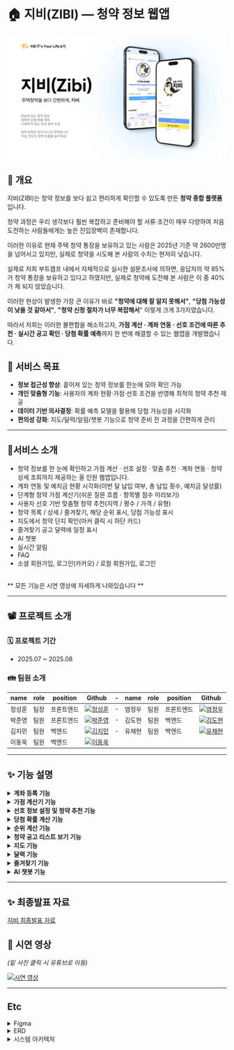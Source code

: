 # 🏠 지비(ZIBI) — 청약 정보 웹앱

<img src="assets/zibi.png" alt="zibi_logo" width="600" />

## 📖 개요
지비(ZIBI)는 청약 정보를 보다 쉽고 편리하게 확인할 수 있도록 만든 **청약 종합 플랫폼**입니다.  

청약 과정은 우리 생각보다 훨씬 복잡하고 준비해야 할 서류·조건이 매우 다양하여 처음 도전하는 사람들에게는 높은 진입장벽이 존재합니다.

이러한 이유로 현재 주택 청약 통장을 보유하고 있는 사람은 2025년 기준 약 2600만명을 넘어서고 있지만, 실제로 청약을 시도해 본 사람의 수치는 현저히 낮습니다.

실제로 저희 부트캠프 내에서 자체적으로 실시한 설문조사에 의하면, 응답자의 약 85%가 청약 통장을 보유하고 있다고 하였지만, 실제로 청약에 도전해 본 사람은 이 중 40%가 채 되지 않았습니다. 

이러한 현상이 발생한 가장 큰 이유가 바로 **"청약에 대해 잘 알지 못해서"**, **"당첨 가능성이 낮을 것 같아서"**, **"청약 신청 절차가 너무 복잡해서**" 이렇게 크게 3가지였습니다.

따라서 저희는 이러한 불편함을 해소하고자, **가점 계산 · 계좌 연동 · 선호 조건에 따른 추천 · 실시간 공고 확인 · 당첨 확률 예측**까지 한 번에 해결할 수 있는 웹앱을 개발했습니다.  

## 🎯 서비스 목표
- **정보 접근성 향상**: 흩어져 있는 청약 정보를 한눈에 모아 확인 가능  
- **개인 맞춤형 기능**: 사용자의 계좌 현황·가점·선호 조건을 반영해 최적의 청약 추천 제공  
- **데이터 기반 의사결정**: 확률 예측 모델을 활용해 당첨 가능성을 시각화  
- **편의성 강화**: 지도/달력/알림/챗봇 기능으로 청약 준비 전 과정을 간편하게 관리  

---

## 📌서비스 소개
- 청약 정보를 한 눈에 확인하고 가점 계산 · 선호 설정 · 맞춤 추천 · 계좌 연동 · 청약 상세 조회까지 제공하는 올 인원 웹앱입니다.
- 계좌 연동 및 예치금 현황 시각화(이번 달 납입 여부, 총 납입 횟수, 예치금 달성률)
- 단계형 청약 가점 계산기(쉬운 질문 흐름 · 항목별 점수 미리보기)
- 사용자 선호 기반 맞춤형 청약 추천(지역 / 평수 / 가격 / 유형)
- 청약 목록 / 상세 / 즐겨찾기, 해당 순위 표시, 당첨 가능성 표시
- 지도에서 청약 단지 확인(마커 클릭 시 하단 카드)
- 즐겨찾기 공고 달력에 일정 표시
- AI 챗봇
- 실시간 알림
- FAQ
- 소셜 회원가입, 로그인(카카오) / 로컬 회원가입, 로그인
<br>
** 모든 기능은 시연 영상에 자세하게 나와있습니다 **

---

## 📽️ 프로젝트 소개

### 🗓️ 프로젝트 기간
- 2025.07 ~ 2025.08

### 👪 팀원 소개
|name|role|position|Github|-|name|role|position|Github| 
|------|---|---|---|-|------|---|---|---|
| 정성훈 | 팀장 |프론트엔드 | <a href="https://github.com/seonghoon1201"><img alt="정성훈" src="https://github.com/seonghoon1201.png?size=100" width="90" height="90" /></a> |-| 염정우 | 팀원 |프론트엔드 | <a href="https://github.com/yeomine"><img alt="염정우" src="https://github.com/yeomine.png?size=100" width="90" height="90" /></a> |
| 박준영 | 팀원 |프론트엔드 | <a href="https://github.com/TTprotocol"><img alt="박준영" src="https://github.com/TTprotocol.png?size=100" width="90" height="90" /></a> |-| 김도현 | 팀원 |백엔드 | <a href="https://github.com/bikdh1109"><img alt="김도현" src="https://github.com/bikdh1109.png?size=100" width="90" height="90" /></a> |
| 김지민 | 팀원 |백엔드 | <a href="https://github.com/rlawlals119"><img alt="김지민" src="https://github.com/rlawlals119.png?size=100" width="90" height="90" /></a> |-| 유채현 | 팀원 |백엔드 | <a href="https://github.com/chaeging"><img alt="유채현" src="https://github.com/chaeging.png?size=100" width="90" height="90" /></a> |
| 이동욱 | 팀원 |백엔드 | <a href="https://github.com/Leedong-uk"><img alt="이동욱" src="https://github.com/Leedong-uk.png?size=100" width="90" height="90" /></a> |

---
## ✨ 기능 설명
<details>
<summary><b>계좌 등록 기능</b></summary>
<div markdown="1">
<br>
<p><i>메인 페이지에서 실제 청약 계좌를 등록할 수 있습니다.</i></p>
<p><i>예치금 충족률에 따라 캐릭터가 바뀌며, 원하는 평수대에 따른 예치금 충족률을 한 눈에 파악할 수 있습니다.</i></p>
<p><i>또한 이번 달 예치금 납입 유무와 지금까지 예치금의 총 납입 횟수를 확인할 수 있습니다.</i></p>

<div align="center">
  <img src="assets/account_nonconnection.png" alt="계좌 미연결" width="34%" />
  <img src="assets/account_connection.png" alt="계좌 연결" width="30%" />
</div>
</div>
</details>

<details>
<summary><b>가점 계산기 기능</b></summary>
<div>
<br>
<p><i>보다 쉬운 질문들을 통해 가점을 계산할 수 있습니다.</i></p>
<p><i>회원가입 때 받은 개인 정보들과, 간단한 6가지의 질문들을 통해 사용자의 가점을 계산할 수 있습니다.</i></p>
<p><i>개인 정보가 바뀌거나, 각 질문에 대한 답에 변동사항이 생기면, 수정을 통해 바로 가점을 다시 계산할 수 있습니다.</i></p>

<div align="center">
  <img src="assets/calculator.png" alt="가점 계산기" width="30%" />
  <img src="assets/calculator_info.png" alt="가점 정보" width="33%" />
</div>
</div>
</details>

<details>
<summary><b>선호 정보 설정 및 청약 추천 기능</b></summary>
<div markdown="1">
<br>
<p><i>사용자가 본인의 선호 정보를 설정하여 그 선호 정보에 맞는 청약을 청약 당첨 확률이 높은 순으로 추천해 줍니다.</i></p>

<div align="center">
  <img src="assets/preference.png" alt="선호 설정" width="30%" />
  <img src="assets/recommendation.png" alt="추천 결과" width="30%" />
</div>
</div>
</details>

<details>
<summary><b>당첨 확률 계산 기능</b></summary>
<div markdown="1">
<br>
<p><i>사용자의 계좌 정보, 가점 정보 등을 토대로 각 청약마다의 당첨 확률을 계산하여 제공합니다.</i></p>
<p><i>히스토그램과 KNN 모델을 합하여 당첨 확률을 계산하여 보여줍니다.</i></p>

<div align="center">
  <img src="assets/probability.png" alt="당첨 확률" width="40%" />
</div>
</div>
</details>

<details>
<summary><b>순위 계산 기능</b></summary>
<div markdown="1">
<br>
<p><i>특정 청약에 대한 사용자의 순위가 무엇인 지 계산하여 보여줍니다.</i></p>

<div align="center">
  <img src="assets/rank.png" alt="순위 계산" width="40%" />
</div>
</div>
</details>

<details>
<summary><b>청약 공고 리스트 보기 기능</b></summary>
<div markdown="1">
<br>
<p><i>사용자들은 현재 올라와 있는 모든 청약 공고를 한 눈에 볼 수 있습니다.</i></p>
<p><i>특정 청약 공고 자세히 보기 버튼을 누르면, 해당 청약 공고의 평수, 가격, 위치, 즐겨찾기 수, 조회 수, 당첨 확률, 순위 계산, 청약일정, 주변 인프라 정보 등 해당 청약에 관련된 모든 정보들을 볼 수 있습니다.</i></p>

<div align="center">
  <img src="assets/subscription_list.png" alt="공고 리스트" width=30%" />
  <img src="assets/subscription_detail.png" alt="공고 상세" width="30%" />
  <img src="assets/infra.png" alt="인프라 정보" width="30%" />
</div>
</div>
</details>

<details>
<summary><b>지도 기능</b></summary>
<div markdown="1">
<br>
<p><i>지도 기능을 통해 현재 올라온 모든 청약 공고에 대한 위치를 바로 알 수 있습니다.</i></p>
<p><i>필터 기능을 통해 원하는 지역의 공고를 바로 볼 수 있습니다.</i></p>

<div align="center">
  <img src="assets/map.jpg" alt="지도" width="40%" />
</div>
</div>
</details>

<details>
<summary><b>달력 기능</b></summary>
<div markdown="1">
<br>
<p><i>달력에 즐겨찾기 한 공고들의 청약 공고 일정을 바로 확인할 수 있습니다.</i></p>

<div align="center">
  <img src="assets/calendar.jpg" alt="달력" width="40%" />
</div>
</div>
</details>

<details>
<summary><b>즐겨찾기 기능</b></summary>
<div markdown="1">
<br>
<p><i>청약 공고를 보며 관심있는 공고에 즐겨찾기를 하여 즐겨찾기 한 공고를 모아 볼 수 있습니다.</i></p>

<div align="center">
  <img src="assets/favorite.jpg" alt="즐겨찾기" width="40%" />
</div>
</div>
</details>

<details>
<summary><b>AI 챗봇 기능</b></summary>
<div markdown="1">
<br>
<p><i>AI 챗봇에게 궁금한 것들을 물어볼 수 있습니다.</i></p>

<div align="center">
  <img src="assets/chatbot.png" alt="챗봇" width="40%" />
</div>
</div>
</details>

---

## ✨ 최종발표 자료 
<a href = "https://www.miricanvas.com/v2/design2/v/e2dc0509-187e-4430-9705-c7bb7378db64/"> 지비 최종발표 자료 </a>
  
## 📱 시연 영상
<i>(밑 사진 클릭 시 유튜브로 이동)</i>

[![시연 영상](http://img.youtube.com/vi/5IU9eQ69PxY/0.jpg)](https://www.youtube.com/watch?v=5IU9eQ69PxY)

---
## Etc
<details>
<summary>Figma</summary>
<div markdown="1">
<br>
  
![image](assets/16반_3팀_ZIBI_Figma.png)

</div>
</details>

<details>
<summary>ERD</summary>
<div markdown="1">
<br>
  
![image](assets/16반_3팀_ZIBI_ERD_Diagram.png)

</div>
</details>
</details>

<details>
<summary>시스템 아키텍처</summary>
<div markdown="1">
<br>
  
![image](assets/architecture.png)

</div>
</details>

